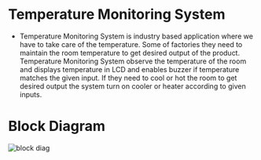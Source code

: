 # Temperature Monitoring System
* Temperature Monitoring System is industry based application where we have to take care of the temperature. Some of factories they need to maintain the room temperature to get desired output of the product. Temperature Monitoring System observe the temperature of the room and displays temperature in LCD and enables buzzer if temperature matches the given input. If they need to cool or hot the room to get desired output the system turn on  cooler or heater  according to given inputs.
# Block Diagram
   ![block diag](https://user-images.githubusercontent.com/98826655/155866936-bfefe6f1-fa10-41df-a709-a8fa0e97c3cf.png)

  
